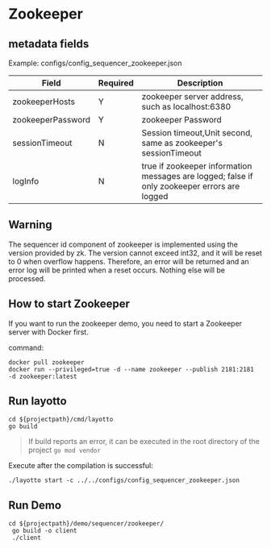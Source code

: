 # Zookeeper

## metadata fields
Example: configs/config_sequencer_zookeeper.json

| Field | Required | Description |
| --- | --- | --- |
| zookeeperHosts | Y | zookeeper server address, such as localhost:6380 |
| zookeeperPassword | Y | zookeeper Password |
| sessionTimeout | N | Session timeout,Unit second, same as zookeeper's sessionTimeout|
|logInfo|N|true if zookeeper information messages are logged; false if only zookeeper errors are logged|

## Warning 
The sequencer id component of zookeeper is implemented using the version provided by zk. The version cannot exceed int32, and it will be reset to 0 when overflow happens. Therefore, an error will be returned and an error log will be printed when a reset occurs. Nothing else will be processed.

## How to start Zookeeper
If you want to run the zookeeper demo, you need to start a Zookeeper server with Docker first.

command:
```shell
docker pull zookeeper
docker run --privileged=true -d --name zookeeper --publish 2181:2181  -d zookeeper:latest
```

## Run layotto

````shell
cd ${projectpath}/cmd/layotto
go build
````
>If build reports an error, it can be executed in the root directory of the project `go mod vendor`

Execute after the compilation is successful:
````shell
./layotto start -c ../../configs/config_sequencer_zookeeper.json
````

## Run Demo

````shell
cd ${projectpath}/demo/sequencer/zookeeper/
 go build -o client
 ./client 
````

